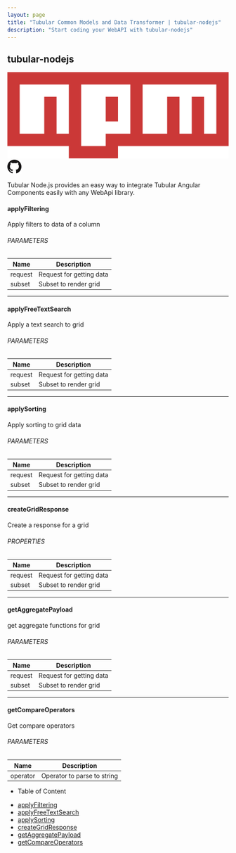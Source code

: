 ```yaml
---
layout: page
title: "Tubular Common Models and Data Transformer | tubular-nodejs"
description: "Start coding your WebAPI with tubular-nodejs"
---
```

<div class="container content-home d-flex flex-row">
  <div class="col-lg-10 col-xl-10 col-sm-12 col-md-12 p-0">
    <div class="d-flex flex-row space-between">
      <h2>tubular-nodejs</h2>
      <a href="https://www.npmjs.com/package/tubular-nodejs" class="first-icon">
        <img class="npm-icon" src="/assets/npm.svg" alt="tubular-nodejs npm" title="tubular-nodejs npm"/>
      </a>
      <a href="https://github.com/unosquare/tubular-nodejs">
        <img class="github-icon" src="/assets/github.png" alt="tubular-nodejs Github Repo" title="tubular-nodejs Github Repo"/>
      </a>
    </div>
    <p>
      Tubular Node.js provides an easy way to integrate 
      Tubular Angular Components easily with any WebApi library.
    </p>
    <div class="mb-4">
      <div id="applyFiltering">
        <h4 class="blue-title">applyFiltering</h4>
        <p>Apply filters to data of a column</p>
        <h6>PARAMETERS</h6>
        <table class="table table-striped w-100 mt-2">
          <thead>
            <tr>
              <th>Name</th>
              <th>Description</th>
            </tr>
          </thead>
          <tbody>
            <tr>
              <td>request</td>
              <td>Request for getting data</td>
            </tr>
            <tr>
              <td>subset</td>
              <td>Subset to render grid</td>
            </tr>
          </tbody>
        </table>
      </div>
    </div>
    <hr class="separator"/>
    <div class="mb-4">
      <div id="applyFreeTextSearch">
        <h4 class="blue-title">applyFreeTextSearch</h4>
        <p>Apply a text search to grid</p>
        <h6>PARAMETERS</h6>
        <table class="table table-striped w-100 mt-2">
          <thead>
            <tr>
              <th>Name</th>
              <th>Description</th>
            </tr>
          </thead>
          <tbody>
            <tr>
              <td>request</td>
              <td>Request for getting data</td>
            </tr>
            <tr>
              <td>subset</td>
              <td>Subset to render grid</td>
            </tr>
          </tbody>
        </table>
      </div>
    </div>
    <hr class="separator"/>
    <div class="mb-4">
      <div id="applySorting">
        <h4 class="blue-title">applySorting</h4>
        <p>Apply sorting to grid data</p>
        <h6>PARAMETERS</h6>
        <table class="table table-striped w-100 mt-2">
          <thead>
            <tr>
              <th>Name</th>
              <th>Description</th>
            </tr>
          </thead>
          <tbody>
            <tr>
              <td>request</td>
              <td>Request for getting data</td>
            </tr>
            <tr>
              <td>subset</td>
              <td>Subset to render grid</td>
            </tr>
          </tbody>
        </table>
      </div>
    </div>
    <hr class="separator"/>
    <div class="mb-4">
      <div id="createGridResponse">
        <h4 class="blue-title">createGridResponse</h4>
        <p>Create a response for a grid</p>
        <h6>PROPERTIES</h6>
        <table class="table table-striped w-100 mt-2">
          <thead>
            <tr>
              <th>Name</th>
              <th>Description</th>
            </tr>
          </thead>
          <tbody>
            <tr>
              <td>request</td>
              <td>Request for getting data</td>
            </tr>
            <tr>
              <td>subset</td>
              <td>Subset to render grid</td>
            </tr>
          </tbody>
        </table>
      </div>
    </div>
    <hr class="separator"/>
    <div class="mb-4">
      <div id="getAggregatePayload">
        <h4 class="blue-title">getAggregatePayload</h4>
        <p>get aggregate functions for grid</p>
        <h6>PARAMETERS</h6>
        <table class="table table-striped w-100 mt-2">
          <thead>
            <tr>
              <th>Name</th>
              <th>Description</th>
            </tr>
          </thead>
          <tbody>
            <tr>
              <td>request</td>
              <td>Request for getting data</td>
            </tr>
            <tr>
              <td>subset</td>
              <td>Subset to render grid</td>
            </tr>
          </tbody>
        </table>
      </div>
    </div>
    <hr class="separator"/>
    <div class="mb-4">
      <div id="getCompareOperators">
        <h4 class="blue-title">getCompareOperators</h4>
        <p>Get compare operators</p>
        <h6>PARAMETERS</h6>
        <table class="table table-striped w-100 mt-2">
          <thead>
            <tr>
              <th>Name</th>
              <th>Description</th>
            </tr>
          </thead>
          <tbody>
            <tr>
              <td>operator</td>
              <td>Operator to parse to string</td>
            </tr>
          </tbody>
        </table>
      </div>
    </div>
  </div>
  <div class="col-2 toc d-none d-lg-block">
    <ul>
      <li><p class="navbar-brand pl-3">Table of Content</p></li>
      <li><a class="nav-link" href="#applyFiltering">applyFiltering</a></li>
      <li><a class="nav-link" href="#applyFreeTextSearch">applyFreeTextSearch</a></li>
      <li><a class="nav-link" href="#applySorting">applySorting</a></li>
      <li><a class="nav-link" href="#createGridResponse">createGridResponse</a></li>
      <li><a class="nav-link" href="#getAggregatePayload">getAggregatePayload</a></li>
      <li><a class="nav-link" href="#getCompareOperators">getCompareOperators</a></li>
    </ul>
  </div>
</div>
